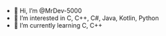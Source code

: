 - 👋 Hi, I’m @MrDev-5000
- 👀 I’m interested in C, C++, C#, Java, Kotlin, Python
- 🌱 I’m currently learning C, C++
  
<!---
- 😄 Pronouns: ...
- ⚡ Fun fact: I love tinkering 
- 📫 How to reach me .
- 💞️ I’m looking to collaborate on Arduino projects

--->
<!---
MrDev-5000/MrDev-5000 is a ✨ special ✨ repository because its `README.md` (this file) appears on your GitHub profile.
You can click the Preview link to take a look at your changes.
--->
